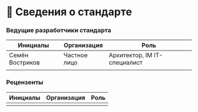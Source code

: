 # 💭 Сведения о стандарте

### Ведущие разработчики стандарта



| Инициалы        | Организация  | Роль                         |
| --------------- | ------------ | ---------------------------- |
| Семён Востриков | Частное лицо | Архитектор, IM IT-специалист |
|                 |              |                              |



### Рецензенты



| Инициалы | Организация | Роль |
| -------- | ----------- | ---- |
|          |             |      |

